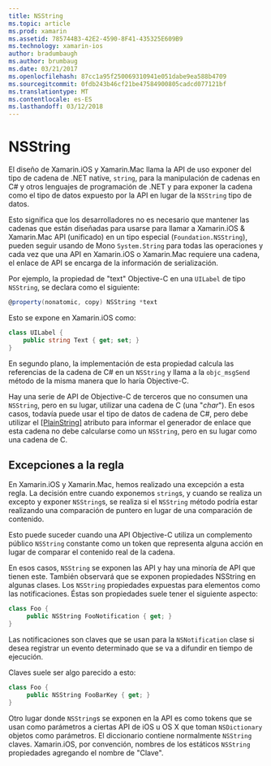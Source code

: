 ```yaml
---
title: NSString
ms.topic: article
ms.prod: xamarin
ms.assetid: 785744B3-42E2-4590-8F41-435325E609B9
ms.technology: xamarin-ios
author: bradumbaugh
ms.author: brumbaug
ms.date: 03/21/2017
ms.openlocfilehash: 87cc1a95f250069310941e051dabe9ea588b4709
ms.sourcegitcommit: 0fdb243b46cf21be47584900805cadcd077121bf
ms.translationtype: MT
ms.contentlocale: es-ES
ms.lasthandoff: 03/12/2018
---
```

# <a name="nsstring"></a>NSString

El diseño de Xamarin.iOS y Xamarin.Mac llama la API de uso exponer del tipo de cadena de .NET native, `string`, para la manipulación de cadenas en C# y otros lenguajes de programación de .NET y para exponer la cadena como el tipo de datos expuesto por la API en lugar de la `NSString` tipo de datos.


Esto significa que los desarrolladores no es necesario que mantener las cadenas que están diseñadas para usarse para llamar a Xamarin.iOS & Xamarin.Mac API (unificado) en un tipo especial (`Foundation.NSString`), pueden seguir usando de Mono `System.String` para todas las operaciones y cada vez que una API en Xamarin.iOS o Xamarin.Mac requiere una cadena, el enlace de API se encarga de la información de serialización.

Por ejemplo, la propiedad de "text" Objective-C en una `UILabel` de tipo `NSString`, se declara como el siguiente:

```csharp
@property(nonatomic, copy) NSString *text
```

Esto se expone en Xamarin.iOS como:

```csharp
class UILabel {
    public string Text { get; set; }
}
```

En segundo plano, la implementación de esta propiedad calcula las referencias de la cadena de C# en un `NSString` y llama a la `objc_msgSend` método de la misma manera que lo haría Objective-C.

Hay una serie de API de Objective-C de terceros que no consumen una `NSString`, pero en su lugar, utilizar una cadena de C (una "*char*"). En esos casos, todavía puede usar el tipo de datos de cadena de C#, pero debe utilizar el [[PlainString]](~/cross-platform/macios/binding/objective-c-libraries.md) atributo para informar el generador de enlace que esta cadena no debe calcularse como un `NSString`, pero en su lugar como una cadena de C.

 <a name="Exceptions_to_the_Rule" />


## <a name="exceptions-to-the-rule"></a>Excepciones a la regla

En Xamarin.iOS y Xamarin.Mac, hemos realizado una excepción a esta regla. La decisión entre cuando exponemos `string`s, y cuando se realiza un excepto y exponer `NSString`s, se realiza si el `NSString` método podría estar realizando una comparación de puntero en lugar de una comparación de contenido.


Esto puede suceder cuando una API Objective-C utiliza un complemento público `NSString` constante como un token que representa alguna acción en lugar de comparar el contenido real de la cadena.


En esos casos, `NSString` se exponen las API y hay una minoría de API que tienen este. También observará que se exponen propiedades NSString en algunas clases. Los `NSString` propiedades expuestas para elementos como las notificaciones. Éstas son propiedades suele tener el siguiente aspecto:

```csharp
class Foo {
     public NSString FooNotification { get; }
}
```

Las notificaciones son claves que se usan para la `NSNotification` clase si desea registrar un evento determinado que se va a difundir en tiempo de ejecución.

Claves suele ser algo parecido a esto:

```csharp
class Foo {
     public NSString FooBarKey { get; }
}
```

Otro lugar donde `NSString`s se exponen en la API es como tokens que se usan como parámetros a ciertas API de iOS u OS X que toman `NSDictionary` objetos como parámetros. El diccionario contiene normalmente `NSString` claves. Xamarin.iOS, por convención, nombres de los estáticos `NSString` propiedades agregando el nombre de "Clave".
